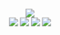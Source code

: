 <!--
README.md (Even though it's HTML) by @BLOCKSREY
読めますか？これは日本語です。
-->
<P ALIGN=CENTER>
	<IMG SRC=http://dammit.blocksrey.com:7890/V><BR>
	<A TARGET=_SELF HREF=http://dammit.blocksrey.com:7890/L><IMG SRC=https://blocksrey.com/dokka/niku.gif></A>
	<A HREF=http://dammit.blocksrey.com:7890/D><IMG SRC=https://blocksrey.com/dokka/niku.gif></A>
	<A HREF=http://dammit.blocksrey.com:7890/U><IMG SRC=https://blocksrey.com/dokka/niku.gif></A>
	<A HREF=http://dammit.blocksrey.com:7890/R><IMG SRC=https://blocksrey.com/dokka/niku.gif></A>
</P>
